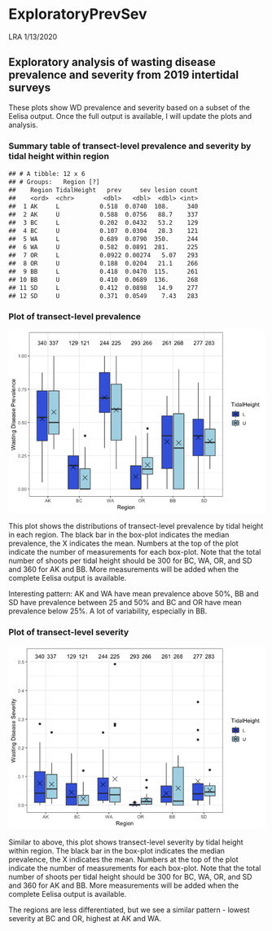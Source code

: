 ExploratoryPrevSev
================
LRA
1/13/2020

## Exploratory analysis of wasting disease prevalence and severity from 2019 intertidal surveys

These plots show WD prevalence and severity based on a subset of the
Eelisa output. Once the full output is available, I will update the
plots and
analysis.

### Summary table of transect-level prevalence and severity by tidal height within region

    ## # A tibble: 12 x 6
    ## # Groups:   Region [?]
    ##    Region TidalHeight   prev     sev lesion count
    ##    <ord>  <chr>        <dbl>   <dbl>  <dbl> <int>
    ##  1 AK     L           0.518  0.0740  108.     340
    ##  2 AK     U           0.588  0.0756   88.7    337
    ##  3 BC     L           0.202  0.0432   53.2    129
    ##  4 BC     U           0.107  0.0304   28.3    121
    ##  5 WA     L           0.689  0.0790  350.     244
    ##  6 WA     U           0.582  0.0891  281.     225
    ##  7 OR     L           0.0922 0.00274   5.07   293
    ##  8 OR     U           0.188  0.0204   21.1    266
    ##  9 BB     L           0.418  0.0470  115.     261
    ## 10 BB     U           0.410  0.0689  136.     268
    ## 11 SD     L           0.412  0.0898   14.9    277
    ## 12 SD     U           0.371  0.0549    7.43   283

### Plot of transect-level prevalence

![](DiseaseDataExploration_files/figure-gfm/prevalence-1.png)<!-- -->

This plot shows the distributions of transect-level prevalence by tidal
height in each region. The black bar in the box-plot indicates the
median prevalence, the X indicates the mean. Numbers at the top of the
plot indicate the number of measurements for each box-plot. Note that
the total number of shoots per tidal height should be 300 for BC, WA,
OR, and SD and 360 for AK and BB. More measurements will be added when
the complete Eelisa output is available.

Interesting pattern: AK and WA have mean prevalence above 50%, BB and SD
have prevalence between 25 and 50% and BC and OR have mean prevalence
below 25%. A lot of variability, especially in BB.

### Plot of transect-level severity

![](DiseaseDataExploration_files/figure-gfm/severity-1.png)<!-- -->

Similar to above, this plot shows transect-level severity by tidal
height within region. The black bar in the box-plot indicates the median
prevalence, the X indicates the mean. Numbers at the top of the plot
indicate the number of measurements for each box-plot. Note that the
total number of shoots per tidal height should be 300 for BC, WA, OR,
and SD and 360 for AK and BB. More measurements will be added when the
complete Eelisa output is available.

The regions are less differentiated, but we see a similar pattern -
lowest severity at BC and OR, highest at AK and WA.
